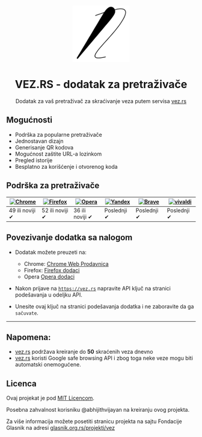 <div align="center"><img width="150" src="src/assets/logo.png" /></div>
<h1 align="center">VEZ.RS - dodatak za pretraživače</h1>
<p align="center">Dodatak za vaš pretraživač za skraćivanje veza putem servisa <a href="https://vez.rs">vez.rs</a></p>

<div align="center"></div>

## Mogućnosti
- Podrška za popularne pretraživače
- Jednostavan dizajn
- Generisanje QR kodova
- Mogućnost zaštite URL-a lozinkom
- Pregled istorije
- Besplatno za korišćenje i otvorenog koda

## Podrška za pretraživače

[![Chrome](https://raw.github.com/alrra/browser-logos/master/src/chrome/chrome_48x48.png)](https://chrome.google.com/webstore/) | [![Firefox](https://raw.github.com/alrra/browser-logos/master/src/firefox/firefox_48x48.png)](https://addons.mozilla.org/firefox/) | [![Opera](https://raw.github.com/alrra/browser-logos/master/src/opera/opera_48x48.png)](CONTRIBUTING.md#for-opera-users) | [![Yandex](https://raw.github.com/alrra/browser-logos/master/src/yandex/yandex_48x48.png)](https://chrome.google.com/webstore/) | [![Brave](https://raw.github.com/alrra/browser-logos/master/src/brave/brave_48x48.png)](https://chrome.google.com/webstore/) | [![vivaldi](https://raw.github.com/alrra/browser-logos/master/src/vivaldi/vivaldi_48x48.png)](https://chrome.google.com/webstore/) |
--- | --- | --- | --- | --- | --- |
49 ili noviji ✔ | 52 ili noviji ✔ | 36 ili noviji ✔ | Poslednji ✔ | Poslednji ✔ | Poslednji ✔ |

 <!-- ![Edge](https://raw.github.com/alrra/browser-logos/master/src/edge/edge_48x48.png) | -->

## Povezivanje dodatka sa nalogom

- Dodatak možete preuzeti na:
  - Chrome:  [Chrome Web Prodavnica](https://chrome.google.com/webstore/)
  - Firefox:  [Firefox dodaci](https://addons.mozilla.org/firefox/)
  - Opera [Opera dodaci](https://addons.opera.com/sr-me/)


- Nakon prijave na <a href="https://vez.rs">`https://vez.rs`</a> napravite API ključ
na stranici podešavanja u odeljku API.

- Unesite ovaj ključ na stranici podešavanja dodatka i ne zaboravite da ga `sačuvate`.

 <hr />

## Napomena:
- <a href="https://vez.rs">vez.rs</a> podržava kreiranje do **50** skraćenih veza dnevno
- <a href="https://vez.rs">vez.rs</a> koristi Google safe browsing API i zbog toga
neke veze mogu biti automatski onemogućene.

## Licenca
Ovaj projekat je pod [MIT Licencom](LICENSE).

Posebna zahvalnost korisniku @abhijithvijayan na kreiranju ovog projekta.

Za više informacija možete posetiti stranicu projekta na sajtu Fondacije Glasnik na adresi <a href="https://glasnik.org.rs/projekti/vez">glasnik.org.rs/projekti/vez</a>
